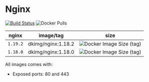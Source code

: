 # Nginx

[![Build Status](https://travis-ci.org/dkimg/nginx.svg?branch=master)](https://travis-ci.org/dkimg/nginx) ![Docker Pulls](https://img.shields.io/docker/pulls/dkimg/nginx.svg)

| nginx | image/tag | size |
|:-----:|:-----:|:-----:|
| `1.19.2` | dkimg/nginx:1.18.2 | ![Docker Image Size (tag)](https://img.shields.io/docker/image-size/dkimg/nginx/1.19.2?label=image) |
| `1.18.0` | dkimg/nginx:1.18.0 | ![Docker Image Size (tag)](https://img.shields.io/docker/image-size/dkimg/nginx/1.18.0?label=image) |

All images comes with:
- Exposed ports: 80 and 443